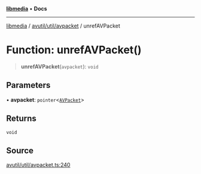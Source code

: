 [**libmedia**](../../../../README.md) • **Docs**

***

[libmedia](../../../../README.md) / [avutil/util/avpacket](../README.md) / unrefAVPacket

# Function: unrefAVPacket()

> **unrefAVPacket**(`avpacket`): `void`

## Parameters

• **avpacket**: `pointer`\<[`AVPacket`](../../../struct/avpacket/classes/AVPacket.md)\>

## Returns

`void`

## Source

[avutil/util/avpacket.ts:240](https://github.com/zhaohappy/libmedia/blob/acbbf6bd75e6ee4c968b9f441fe28c40f42f350d/src/avutil/util/avpacket.ts#L240)
